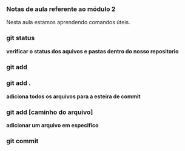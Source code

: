 ### Notas de aula referente ao módulo 2

Nesta aula estamos aprendendo comandos úteis.
### git status
**verificar o status dos aquivos e pastas dentro do nosso repositorio**

### git add


### git add . 
**adiciona todos os arquivos para a esteira de commit**

### git add [caminho do arquivo] 
**adicionar um arquivo em especifico**

### git commit


